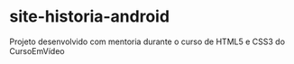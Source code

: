 # site-historia-android
 Projeto desenvolvido com mentoria durante o curso de HTML5 e CSS3 do CursoEmVídeo
